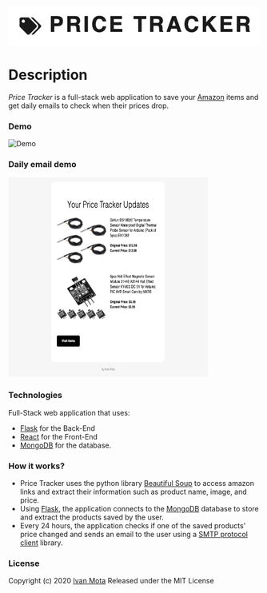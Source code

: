 ![Price Tracker Logo](./.github/logo.png)
# Description
*Price Tracker* is a full-stack web application to save your [Amazon](https://amazon.com) items and get daily emails to check when their prices drop.

### Demo
![Demo](./.github/demo.gif)

### Daily email demo
<img src="./.github/email.png" width="400" height="400" />

### Technologies
Full-Stack web application that uses:
* [Flask](https://flask.palletsprojects.com/en/1.1.x/) for the Back-End
* [React](https://reactjs.org/) for the Front-End
* [MongoDB](https://www.mongodb.com/) for the database.

### How it works?
* Price Tracker uses the python library [Beautiful Soup](https://www.crummy.com/software/BeautifulSoup/bs4/doc/) to access amazon links and extract their information such as product name, image, and price.
* Using [Flask](https://flask.palletsprojects.com/en/1.1.x/), the application connects to the [MongoDB](https://www.mongodb.com/) database to store and extract the products saved by the user.
* Every 24 hours, the application checks if one of the saved products' price changed and sends an email to the user using a [SMTP protocol client](https://docs.python.org/3/library/smtplib.html) library.

### License
Copyright (c) 2020 [Ivan Mota](https://ivanmtta.github.io/)
Released under the MIT License
